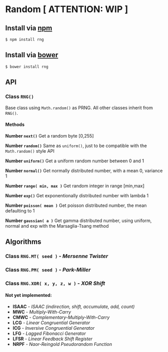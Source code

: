 # Random [ ATTENTION: WIP ]


## Install via [npm](https://npmjs.org/)

```shell
$ npm install rng
```


## Install via [bower](http://twitter.github.com/bower/)

```shell
$ bower install rng
```


## API

### Class `RNG()`
Base class using `Math.random()` as PRNG.
All other classes inherit from `RNG()`.

#### Methods

**Number `next()`**
Get a random byte [0,255]

**Number `random()`**
Same as `uniform()`, just to be compatible with the `Math.random()` style API

**Number `uniform()`**
Get a uniform random number between 0 and 1

**Number `normal()`**
Get normally distributed number, with a mean 0, variance 1

**Number `range( min, max )`**
Get random integer in range [min,max]

**Number `exp()`**
Get exponentionally distributed number with lambda 1

**Number `poisson( mean )`**
Get poisson distributed number, the mean defaulting to 1

**Number `gaussian( a )`**
Get gamma distributed number, using uniform, normal and exp with the Marsaglia-Tsang method


## Algorithms

### Class `RNG.MT( seed )` - *Mersenne Twister*
### Class `RNG.PM( seed )` - *Park-Miller*
### Class `RNG.XOR( x, y, z, w )` - *XOR Shift*


#### Not yet implemented:

- **ISAAC** - *ISAAC (indirection, shift, accumulate, add, count)*
- **MWC** - *Multiply-With-Carry*
- **CMWC** - *Complementary-Multiply-With-Carry*
- **LCG** - *Linear Congruential Generator*
- **ICG** - *Inversive Congruential Generator*
- **LFG** - *Lagged Fibonacci Generator*
- **LFSR** - *Linear Feedback Shift Register*
- **NRPF** - *Naor-Reingold Pseudorandom Function*
